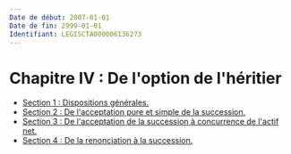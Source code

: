 ```yaml
---
Date de début: 2007-01-01
Date de fin: 2999-01-01
Identifiant: LEGISCTA000006136273
---
```


<h1>Chapitre IV : De l'option de l'héritier</h1>

- [Section 1 : Dispositions générales.](section_1/README.md)
- [Section 2 : De l'acceptation pure et simple de la succession.](section_2/README.md)
- [Section 3 : De l'acceptation de la succession à concurrence de l'actif net.](section_3/README.md)
- [Section 4 : De la renonciation à la succession.](section_4/README.md)
